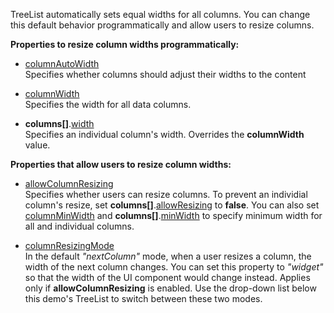 TreeList automatically sets equal widths for all columns. You can change this default behavior programmatically and allow users to resize columns.

**Properties to resize column widths programmatically:**

* [columnAutoWidth](/Documentation/ApiReference/UI_Components/dxTreeList/Configuration/#columnAutoWidth)          
Specifies whether columns should adjust their widths to the content

* [columnWidth](/Documentation/ApiReference/UI_Components/dxTreeList/Configuration/#columnWidth)          
Specifies the width for all data columns.

* **columns[]**.[width](/Documentation/ApiReference/UI_Components/dxTreeList/Configuration/columns/#width)           
Specifies an individual column's width. Overrides the **columnWidth** value.

**Properties that allow users to resize column widths:**

* [allowColumnResizing](/Documentation/ApiReference/UI_Components/dxTreeList/Configuration/#allowColumnResizing)             
Specifies whether users can resize columns. To prevent an individial column's resize, set **columns[]**.[allowResizing](/Documentation/ApiReference/UI_Components/dxTreeList/Configuration/columns/#allowResizing) to **false**. You can also set [columnMinWidth](/Documentation/ApiReference/UI_Components/dxTreeList/Configuration/#columnMinWidth) and **columns[]**.[minWidth](/Documentation/ApiReference/UI_Components/dxTreeList/Configuration/columns/#minWidth) to specify minimum width for all and individual columns.

* [columnResizingMode](/Documentation/ApiReference/UI_Components/dxTreeList/Configuration/#columnResizingMode)           
In the default *"nextColumn"* mode, when a user resizes a column, the width of the next column changes. You can set this property to *"widget"* so that the width of the UI component would change instead. Applies only if **allowColumnResizing** is enabled. Use the drop-down list below this demo's TreeList to switch between these two modes.
